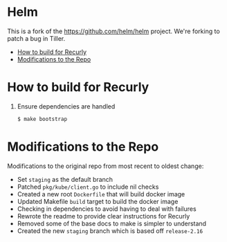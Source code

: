 # Helm
This is a fork of the https://github.com/helm/helm project. We're forking to patch a bug in Tiller.

* [How to build for Recurly](#how-to-build-for-recurly)
* [Modifications to the Repo](#modifications-to-the-repo)
 
# How to build for Recurly <a name="how-to-build-for-recurly"/></a>

1. Ensure dependencies are handled
   ```bash
   $ make bootstrap
   ```

# Modifications to the Repo <a name="modifications-to-the-repo"/></a>
Modifications to the original repo from most recent to oldest change:

* Set `staging` as the default branch
* Patched `pkg/kube/client.go` to include nil checks
* Created a new root `Dockerfile` that will build docker image
* Updated Makefile `build` target to build the docker image
* Checking in dependencies to avoid having to deal with failures
* Rewrote the readme to provide clear instructions for Recurly
* Removed some of the base docs to make is simpler to understand
* Created the new `staging` branch which is based off `release-2.16`
